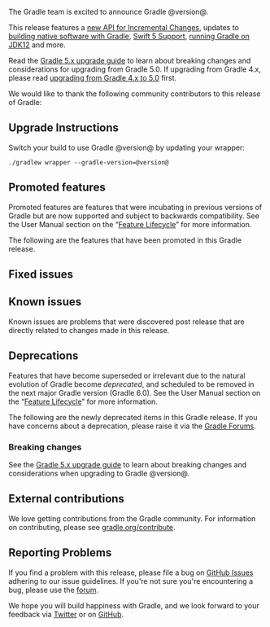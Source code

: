 The Gradle team is excited to announce Gradle @version@.

This release features a [new API for Incremental Changes](#incremental-changes-api), updates to [building native software with Gradle](#native-support), [Swift 5 Support](#swift5-support), [running Gradle on JDK12](#jdk12-support) and more.

Read the [Gradle 5.x upgrade guide](userguide/upgrading_version_5.html) to learn about breaking changes and considerations for upgrading from Gradle 5.0.
If upgrading from Gradle 4.x, please read [upgrading from Gradle 4.x to 5.0](userguide/upgrading_version_4.html) first.

We would like to thank the following community contributors to this release of Gradle:
<!-- 
Include only their name, impactful features should be called out separately below.
 [Some person](https://github.com/some-person)
-->

<!-- 
## 1

details of 1

## 2

details of 2

## n
-->

## Upgrade Instructions

Switch your build to use Gradle @version@ by updating your wrapper:

`./gradlew wrapper --gradle-version=@version@`

## Promoted features
Promoted features are features that were incubating in previous versions of Gradle but are now supported and subject to backwards compatibility.
See the User Manual section on the “[Feature Lifecycle](userguide/feature_lifecycle.html)” for more information.

The following are the features that have been promoted in this Gradle release.

<!--
### Example promoted
-->

## Fixed issues

## Known issues

Known issues are problems that were discovered post release that are directly related to changes made in this release.

## Deprecations

Features that have become superseded or irrelevant due to the natural evolution of Gradle become *deprecated*, and scheduled to be removed
in the next major Gradle version (Gradle 6.0). See the User Manual section on the “[Feature Lifecycle](userguide/feature_lifecycle.html)” for more information.

The following are the newly deprecated items in this Gradle release. If you have concerns about a deprecation, please raise it via the [Gradle Forums](https://discuss.gradle.org).

<!--
### Example deprecation
-->

### Breaking changes

<!-- summary and links -->

See the [Gradle 5.x upgrade guide](userguide/upgrading_version_5.html#changes_@baseVersion@) to learn about breaking changes and considerations when upgrading to Gradle @version@.

<!-- Do not add breaking changes here! Add them to the upgrade guide instead. --> 

## External contributions

We love getting contributions from the Gradle community. For information on contributing, please see [gradle.org/contribute](https://gradle.org/contribute).

## Reporting Problems

If you find a problem with this release, please file a bug on [GitHub Issues](https://github.com/gradle/gradle/issues) adhering to our issue guidelines. 
If you're not sure you're encountering a bug, please use the [forum](https://discuss.gradle.org/c/help-discuss).

We hope you will build happiness with Gradle, and we look forward to your feedback via [Twitter](https://twitter.com/gradle) or on [GitHub](https://github.com/gradle).
